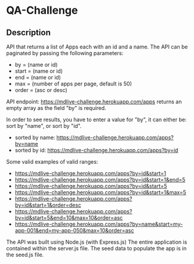 # QA-Challenge

## Description ##
API that returns a list of Apps each with an id and a name.
The API can be paginated by passing the following parameters:
- by = (name or id)
- start = (name or id)
- end = (name or id)
- max = (number of apps per page, default is 50)
- order = (asc or desc)


API endpoint:
https://mdlive-challenge.herokuapp.com/apps returns an empty array as the field "by" is required.

In order to see results, you have to enter a value for "by", it can either be: sort by "name", or sort by "id".

- sorted by name: https://mdlive-challenge.herokuapp.com/apps?by=name
- sorted by id: https://mdlive-challenge.herokuapp.com/apps?by=id

Some valid examples of valid ranges:
- https://mdlive-challenge.herokuapp.com/apps?by=id&start=1
- https://mdlive-challenge.herokuapp.com/apps?by=id&start=1&end=5
- https://mdlive-challenge.herokuapp.com/apps?by=id&start=5
- https://mdlive-challenge.herokuapp.com/apps?by=id&start=1&max=5
- https://mdlive-challenge.herokuapp.com/apps?by=id&start=1&order=desc
- https://mdlive-challenge.herokuapp.com/apps?by=id&start=5&end=10&max=10&order=asc
- https://mdlive-challenge.herokuapp.com/apps?by=name&start=my-app-001&end=my-app-050&max=10&order=asc


 The API was built using Node.js (with Express.js)
 The entire application is contained within the server.js file.
 The seed data to populate the app is in the seed.js file.
